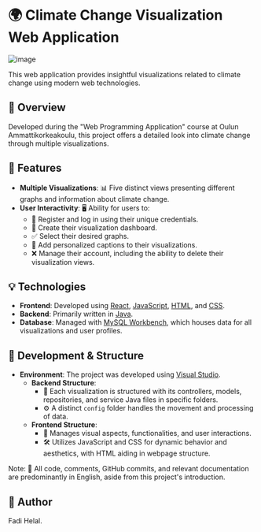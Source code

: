 # 🌍 Climate Change Visualization Web Application
![image](https://user-images.githubusercontent.com/95390348/235809791-70b9d79b-e961-446a-8241-d425150b1f26.png)


This web application provides insightful visualizations related to climate change using modern web technologies.

## 📌 Overview

Developed during the "Web Programming Application" course at Oulun Ammattikorkeakoulu, this project offers a detailed look into climate change through multiple visualizations.

## 🚀 Features

- **Multiple Visualizations**: 📊 Five distinct views presenting different graphs and information about climate change.
- **User Interactivity**: 🖥️ Ability for users to:
  - 📝 Register and log in using their unique credentials.
  - 🎨 Create their visualization dashboard.
  - ✅ Select their desired graphs.
  - 💬 Add personalized captions to their visualizations.
  - ❌ Manage their account, including the ability to delete their visualization views.

## 💡 Technologies

- **Frontend**: Developed using [React](https://reactjs.org/), [JavaScript](https://www.javascript.com/), [HTML](https://developer.mozilla.org/en-US/docs/Web/HTML), and [CSS](https://developer.mozilla.org/en-US/docs/Web/CSS).
- **Backend**: Primarily written in [Java](https://www.java.com/).
- **Database**: Managed with [MySQL Workbench](https://www.mysql.com/products/workbench/), which houses data for all visualizations and user profiles.

## 📂 Development & Structure

- **Environment**: The project was developed using [Visual Studio](https://visualstudio.microsoft.com/).
  - **Backend Structure**: 
    - 📁 Each visualization is structured with its controllers, models, repositories, and service Java files in specific folders.
    - ⚙️ A distinct `config` folder handles the movement and processing of data.
  - **Frontend Structure**:
    - 🎨 Manages visual aspects, functionalities, and user interactions.
    - 🛠️ Utilizes JavaScript and CSS for dynamic behavior and aesthetics, with HTML aiding in webpage structure.

Note: 📝 All code, comments, GitHub commits, and relevant documentation are predominantly in English, aside from this project's introduction.

## 👤 Author

Fadi Helal.
